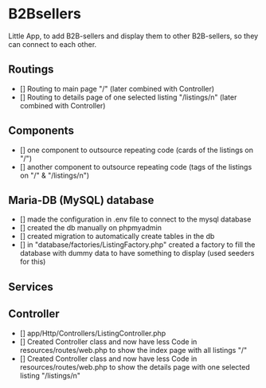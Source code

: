 # B2Bsellers

Little App, to add B2B-sellers and display them to other B2B-sellers, so they can connect to each other.

## Routings
- [] Routing to main page "/" (later combined with Controller)
- [] Routing to details page of one selected listing "/listings/n" (later combined with Controller)

## Components
- [] one component to outsource repeating code (cards of the listings on "/") 
- [] another component to outsource repeating code (tags of the listings on "/" & "/listings/n")

## Maria-DB (MySQL) database
- [] made the configuration in .env file to connect to the mysql database
- [] created the db manually on phpmyadmin
- [] created migration to automatically create tables in the db
- [] in "database/factories/ListingFactory.php" created a factory to fill the database with dummy data to have something to display (used seeders for this)

## Services

## Controller
- [] app/Http/Controllers/ListingController.php
- [] Created Controller class and now have less Code in resources/routes/web.php to show the index page with all listings "/"
- [] Created Controller class and now have less Code in resources/routes/web.php to show the details page with one selected listing "/listings/n"
